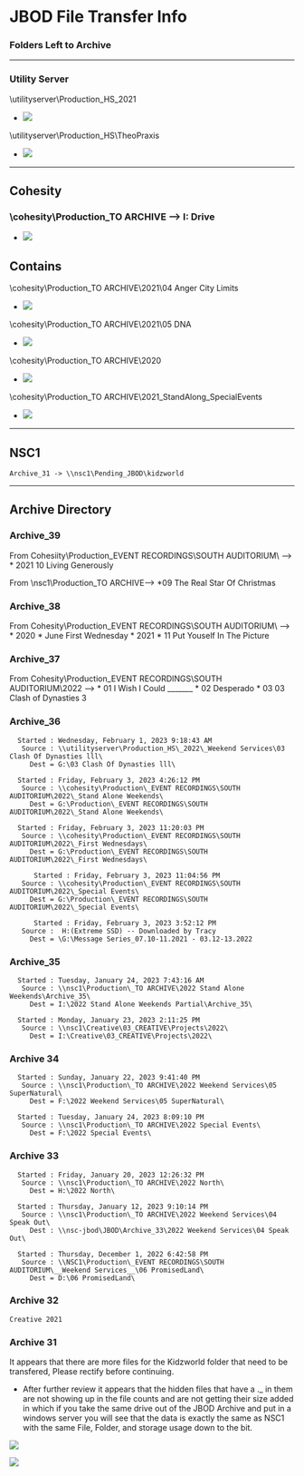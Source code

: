 # JBOD File Transfer Info

### Folders Left to Archive

----
### Utility Server
\\utilityserver\Production_HS\_2021
* ![](https://hd.newspring.org/uploads/724a4331-eda7-4e55-a00d-53c976267b11.png)


\\utilityserver\Production_HS\TheoPraxis
* ![](https://hd.newspring.org/uploads/d2930067-eea8-4490-bdef-af1f03b5fdc5.png)

----


## Cohesity

### \\cohesity\Production\_TO ARCHIVE --> I: Drive
* ![](https://hd.newspring.org/uploads/3a1b8800-65d1-49b6-bfb8-0f0e4db3dba8.png)

Contains
----
\\cohesity\Production\_TO ARCHIVE\2021\04 Anger City Limits
* ![](https://hd.newspring.org/uploads/812b4612-98ba-4fda-a65c-6e50fd55f834.png)

\\cohesity\Production\_TO ARCHIVE\2021\05 DNA
* ![](https://hd.newspring.org/uploads/0fda0c28-ac0b-49dc-8478-13ca1180179e.png)

\\cohesity\Production\_TO ARCHIVE\2020

* ![](https://hd.newspring.org/uploads/84828a6e-f1b4-4a0e-9bb5-7446610e4f4c.png)

\\cohesity\Production\_TO ARCHIVE\2021_StandAlong_SpecialEvents
* ![](https://hd.newspring.org/uploads/25d1b2e0-1b1b-4b3f-b168-fdf427b1244d.png)


----
## NSC1
```
Archive_31 -> \\nsc1\Pending_JBOD\kidzworld

```


----
## Archive Directory

### Archive_39
From Cohesiity\Production\_EVENT RECORDINGS\SOUTH AUDITORIUM\ -->
    * 2021 10 Living Generously
    
From \\nsc1\Production\_TO ARCHIVE\-->
    *09 The Real Star Of Christmas

### Archive_38

From Cohesity\Production\_EVENT RECORDINGS\SOUTH AUDITORIUM\ -->
    * 2020
        * June First Wednesday
    * 2021
        * 11 Put Youself In The Picture

### Archive_37

From Cohesity\Production\_EVENT RECORDINGS\SOUTH AUDITORIUM\2022 -->
    * 01 I Wish I Could _______
    * 02 Desperado
    * 03 03 Clash of Dynasties 3

### Archive_36

```
  Started : Wednesday, February 1, 2023 9:18:43 AM
   Source : \\utilityserver\Production_HS\_2022\_Weekend Services\03 Clash Of Dynasties lll\
     Dest = G:\03 Clash Of Dynasties lll\
     
  Started : Friday, February 3, 2023 4:26:12 PM
   Source : \\cohesity\Production\_EVENT RECORDINGS\SOUTH AUDITORIUM\2022\_Stand Alone Weekends\
     Dest = G:\Production\_EVENT RECORDINGS\SOUTH AUDITORIUM\2022\_Stand Alone Weekends\

  Started : Friday, February 3, 2023 11:20:03 PM
   Source : \\cohesity\Production\_EVENT RECORDINGS\SOUTH AUDITORIUM\2022\_First Wednesdays\
     Dest = G:\Production\_EVENT RECORDINGS\SOUTH AUDITORIUM\2022\_First Wednesdays\   
         
      Started : Friday, February 3, 2023 11:04:56 PM
   Source : \\cohesity\Production\_EVENT RECORDINGS\SOUTH AUDITORIUM\2022\_Special Events\
     Dest = G:\Production\_EVENT RECORDINGS\SOUTH AUDITORIUM\2022\_Special Events\
     
      Started : Friday, February 3, 2023 3:52:12 PM
   Source :  H:(Extreme SSD) -- Downloaded by Tracy
     Dest = \G:\Message Series_07.10-11.2021 - 03.12-13.2022
```

### Archive_35

``` 
  Started : Tuesday, January 24, 2023 7:43:16 AM
   Source : \\nsc1\Production\_TO ARCHIVE\2022 Stand Alone Weekends\Archive_35\
     Dest = I:\2022 Stand Alone Weekends Partial\Archive_35\
     
  Started : Monday, January 23, 2023 2:11:25 PM
   Source : \\nsc1\Creative\03_CREATIVE\Projects\2022\
     Dest = I:\Creative\03_CREATIVE\Projects\2022\
```
### Archive 34
```
  Started : Sunday, January 22, 2023 9:41:40 PM
   Source : \\nsc1\Production\_TO ARCHIVE\2022 Weekend Services\05 SuperNatural\
     Dest = F:\2022 Weekend Services\05 SuperNatural\
     
  Started : Tuesday, January 24, 2023 8:09:10 PM
   Source : \\nsc1\Production\_TO ARCHIVE\2022 Special Events\
     Dest = F:\2022 Special Events\
```
### Archive 33
```
  Started : Friday, January 20, 2023 12:26:32 PM
   Source : \\nsc1\Production\_TO ARCHIVE\2022 North\
     Dest = H:\2022 North\
     
  Started : Thursday, January 12, 2023 9:10:14 PM
   Source : \\nsc1\Production\_TO ARCHIVE\2022 Weekend Services\04 Speak Out\
     Dest : \\nsc-jbod\JBOD\Archive_33\2022 Weekend Services\04 Speak Out\

  Started : Thursday, December 1, 2022 6:42:58 PM
   Source : \\NSC1\Production\_EVENT RECORDINGS\SOUTH AUDITORIUM\__Weekend Services__\06 PromisedLand\
     Dest = D:\06 PromisedLand\
```
### Archive 32
```
Creative 2021

```

### Archive 31
      
  It appears that there are more files for the Kidzworld folder that need to be transfered,  Please rectify before continuing.
  * After further review it appears that the hidden files that have a ._ in them are not showing up in the file counts and are not getting their size added in which if you take the same drive out of the JBOD Archive and put in a windows server you will see that the data is exactly the same as NSC1 with the same File, Folder, and storage usage down to the bit.


![](https://hd.newspring.org/uploads/036e56f0-d042-428d-a04e-06f1dc56481e.png)

![](https://hd.newspring.org/uploads/c3198205-8f69-4599-9263-0b3bb05e4bae.png)


  
  
      